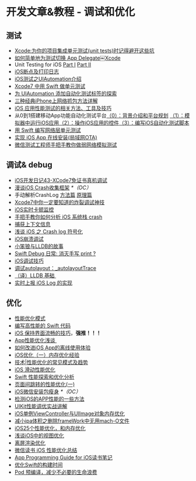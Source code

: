 # 开发文章&教程 - 调试和优化
## 测试
- [Xcode:为你的项目集成单元测试(unit tests)时记得避开这些坑][1]
- [如何简单地为测试切换 App Delegate￼Xcode][2] 
- Unit Testing for iOS [Part Ⅰ][3] [Part Ⅱ][4]
- [iOS断点及打印日志][5]
- [iOS测试之UIAutomation介绍][6]
- [Xcode7 中用 Swift 做单元测试][7]
- [为 UIAutomation 添加自动化测试标签的探索][8]
- [三种经典iPhone上网络抓包方法详解][9]
- [iOS 应用性能测试的相关方法、工具及技巧][10]
- 从0到1搭建移动App功能自动化测试平台[（0）：背景介绍和平台规划][11] [（1）：模拟器中运行iOS应用][12][（2）：操作iOS应用的控件][13][（3）：编写iOS自动化测试脚本][14]
- [用 Swift 编写网络层单元测试][15]
- [实现 iOS App 在线安装(局域网OTA)][16]
- [微信测试工程师手把手教你做弱网络模拟测试][17]

## 调试& debug
- [iOS开发日记43-XCode7免证书真机调试][18]
- [漫谈iOS Crash收集框架][19] _\*（OC）_
- 手动解析CrashLog [方法篇][20] [原理篇][21]
- [Xcode7中你一定要知道的炸裂调试神技][22]
- [iOS实时卡顿监控][23]
- [手把手教你如何分析 iOS 系统栈 crash][24]
- [捕获上下文信息][25]
- [浅谈 iOS 之 Crash log 符号化][26]
- [iOS崩溃调试][27]
- [小笨狼与LLDB的故事][28]
- [Swift Debug 日常: 消灭手写 print ?][29]
- [iOS调试技巧][30]
- [调试autolayout：\_autolayoutTrace][31]
- [（译）LLDB 基础 ][32]
- [实时上报 iOS Log 的实现][33]

## 优化
- [性能优化模式][34]
- [编写高性能的 Swift 代码][35]
- [iOS 保持界面流畅的技巧][36]，**强推！！！**
- [App性能优化浅谈 ][37]
- [如何改进iOS App的离线使用体验][38]
- [iOS优化（一）内存优化经验][39]
- [技术|性能优化的常见模式及趋势][40]
- [iOS 滑动性能优化][41]
- [Swift 性能探索和优化分析][42]
- [页面间跳转的性能优化(一)][43]
- [iOS微信安装包瘦身][44] _\*（OC）_
- [检测iOS的APP性能的一些方法][45]
- [UIKit性能调优实战讲解][46]
- [iOS单例ViewController与UIImage对象内存优化][47]
- [减小ipa体积之删除frameWork中无用mach-O文件][48]
- [iOS25个性能优化，和内存优化][49]
- [浅谈iOS中的视图优化][50]
- [离屏渲染优化][51]
- [微信读书 iOS 性能优化总结][52]
- [App Programming Guide for iOS读书笔记][53]
- [优化Swift的构建时间][54]
- [Pod 预编译，减少不必要的生命浪费][55]


[1]:	http://www.jianshu.com/p/d15a7dea0c5a "Xcode:为你的项目集成单元测试(unit tests)时记得避开这些坑"
[2]:	http://www.cocoachina.com/ios/20151222/14766.html
[3]:	http://chengway.in/unit-testing-for-ios-part-i/ "Unit Testing for iOS Part Ⅰ"
[4]:	http://chengway.in/unit-testing-for-ios-part-ii/ "Unit Testing for iOS Part Ⅱ"
[5]:	http://www.cnblogs.com/jsin-han/p/5156384.html "iOS断点及打印日志"
[6]:	http://summertreee.github.io/blog/2016/02/29/iosce-shi-zhi-uiautomationjie-shao/ "iOS测试之UIAutomation介绍"
[7]:	http://swift.gg/2016/03/23/unit-testing-swift/ "Xcode7 中用 Swift 做单元测试"
[8]:	http://yulingtianxia.com/blog/2016/03/28/Add-UITest-Label-for-UIAutomation/ "为 UIAutomation 添加自动化测试标签的探索"
[9]:	http://www.cnblogs.com/TingyunAPM/p/5302867.html "三种经典iPhone上网络抓包方法详解"
[10]:	http://ios.jobbole.com/84918/ "iOS 应用性能测试的相关方法、工具及技巧"
[11]:	http://debugtalk.com/post/build-app-automated-test-platform-from-0-to-1-backgroud-introduction "从0到1搭建移动App功能自动化测试平台（0）：背景介绍和平台规划"
[12]:	http://debugtalk.com/post/build-app-automated-test-platform-from-0-to-1-Appium-inspector-iOS-simulator "从0到1搭建移动App功能自动化测试平台（1）：模拟器中运行iOS应用"
[13]:	http://debugtalk.com/post/build-app-automated-test-platform-from-0-to-1-Appium-interrogate-iOS-UI "从0到1搭建移动App功能自动化测试平台（2）：操作iOS应用的控件"
[14]:	http://debugtalk.com/post/build-app-automated-test-platform-from-0-to-1-write-iOS-testcase-scripts "从0到1搭建移动App功能自动化测试平台（3）：编写iOS自动化测试脚本"
[15]:	http://www.jianshu.com/p/9a89aea48257 "用 Swift 编写网络层单元测试"
[16]:	http://www.jianshu.com/p/0546968b2d91 "实现 iOS App 在线安装(局域网OTA)"
[17]:	http://mp.weixin.qq.com/s?__biz=MzAxMzYyNDkyNA==&mid=2651332070&idx=1&sn=2fae22d0089b0af8ace73280f05492b1&scene=1&srcid=0530uZEAvbQFuj1HUrTYUtVd#wechat_redirect
[18]:	http://www.cnblogs.com/Twisted-Fate/p/4935487.html "iOS开发日记43-XCode7免证书真机调试"
[19]:	http://nianxi.net/ios/ios-crash-reporter/
[20]:	http://foggry.com/blog/2015/07/27/ru-he-shou-dong-jie-xi-crashlog/ "手动解析CrashLog之----方法篇"
[21]:	http://foggry.com/blog/2015/08/10/ru-he-shou-dong-jie-xi-crashlogzhi-yuan-li-pian/ "手动解析CrashLog之----原理篇"
[22]:	http://www.jianshu.com/p/70ed36cf8a98
[23]:	http://www.tanhao.me/code/151113.html/ "iOS实时卡顿监控"
[24]:	http://bugly.qq.com/bbs/forum.php?mod=viewthread&tid=194
[25]:	http://swift.gg/2015/11/16/capturing-context-swiftlang/ "捕获上下文信息"
[26]:	http://news.oneapm.com/crash-log-ios/ "浅谈 iOS 之 Crash log 符号化"
[27]:	http://www.jianshu.com/p/77660e626874 "iOS崩溃调试"
[28]:	http://www.jianshu.com/p/e89af3e9a8d7 "小笨狼与LLDB的故事"
[29]:	http://www.jianshu.com/p/55ce421e47e9 "Swift Debug 日常: 消灭手写 print ?"
[30]:	http://www.henishuo.com/ios-lldb-debug-tech/ "iOS调试技巧"
[31]:	http://www.jianshu.com/p/3d642af85171 "调试autolayout：_autolayoutTrace（20160323补充）"
[32]:	https://segmentfault.com/a/1190000004976815 "[译] LLDB 基础"
[33]:	http://mp.weixin.qq.com/s?__biz=MzIwMTYzMzcwOQ==&mid=2650948350&idx=1&sn=102e05d9ffb80ede917cf3f3b5959e19&scene=1&srcid=05294DgJYqxeAuyOCIlBuPkU&from=groupmessage&isappinstalled=0#wechat_redirect
[34]:	http://tech.meituan.com/performance_tuning_pattern.html "性能优化模式"
[35]:	http://www.oschina.net/translate/swift-optimizationtips
[36]:	http://blog.ibireme.com/2015/11/12/smooth_user_interfaces_for_ios/
[37]:	http://blog.csdn.net/wwj_748/article/details/50322581 "App性能优化浅谈"
[38]:	http://www.cnblogs.com/jgCho/p/5287185.html "如何改进iOS App的离线使用体验"
[39]:	http://www.jianshu.com/p/ef52250df748 "iOS优化（一）内存优化经验"
[40]:	http://mp.weixin.qq.com/s?__biz=MzA5MTA0NjgzMQ==&mid=402378996&idx=1&sn=375044215c5189638570291fb89afa45&scene=1&srcid=0107C7OW9W8ANejPmmfcVRrB&from=groupmessage&isappinstalled=0#wechat_redirect
[41]:	http://www.cnblogs.com/smileEvday/articles/iOS_performance.html "iOS 滑动性能优化"
[42]:	https://onevcat.com/2016/02/swift-performance/ "Swift 性能探索和优化分析"
[43]:	http://www.jianshu.com/p/77847c0027c9 "页面间跳转的性能优化(一)"
[44]:	https://mp.weixin.qq.com/s?__biz=MzAwNDY1ODY2OQ==&mid=207986417&idx=1&sn=77ea7d8e4f8ab7b59111e78c86ccfe66&scene=1&srcid=1024pgRuhHtElUqPlXjsizht&key=b410d3164f5f798e9752971b4cb76dd5efae6b5c2f1f10cbafd3573c6186c16ee60ce346711f7433ff6ab0d6aa974e3e&ascene=0&uin=MTQxOTU1ODg4MQ==&devicetype=iMac+MacBookPro11,5+OSX+OSX+10.11+build(15A284)&version=11020201&pass_ticket=h1CfhovWAS61j24tFYTljyTFl4r9BUlFON7H+Nl6hMV1ZpVN2kG4/LL6yxnDUjd9
[45]:	http://www.starming.com/index.php
[46]:	http://www.jianshu.com/p/619cf14640f3 "UIKit性能调优实战讲解"
[47]:	http://blog.talisk.cn/blog/2016/03/30/iOS-Singleton-ViewController-Performance-optimization/
[48]:	http://jaq.alibaba.com/community/art/show?articleid=229 "减小ipa体积之删除frameWork中无用mach-O文件"
[49]:	http://www.cnblogs.com/GYCocoa/p/5404325.html "iOS25个性能优化，和内存优化"
[50]:	http://www.jianshu.com/p/5c968a240e27 "浅谈iOS中的视图优化"
[51]:	http://www.jianshu.com/p/ca51c9d3575b "离屏渲染优化"
[52]:	http://wereadteam.github.io/2016/05/03/WeRead-Performance/
[53]:	http://www.jianshu.com/p/0ee3548e5256 "App Programming Guide for iOS读书笔记"
[54]:	http://geek.csdn.net/news/detail/73501
[55]:	https://mp.weixin.qq.com/s?__biz=MzIwMTYzMzcwOQ==&mid=2650948341&idx=1&sn=bf12097fe33d3bb553fab040a394eab6